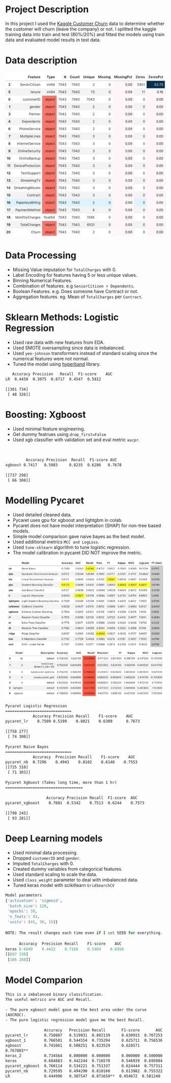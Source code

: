 # Project Description
In this project I used the [Kaggle Customer Churn](https://www.kaggle.com/blastchar/telco-customer-churn)
data to determine whether the customer will churn (leave the company) or not.
I splitted the kaggle training data into train and test (80%/20%) and fitted
the models using train data and evaluated model results in test data.

# Data description
![](images/data_describe.png)


# Data Processing
- Missing Value imputation for `TotalCharges` with 0.
- Label Encoding for features having 5 or less unique values.
- Binning Numerical Features.
- Combination of features. e.g `SeniorCitizen + Dependents`.
- Boolean Features. e.g. Does someone have Contract or not.
- Aggregation features. eg. Mean of `TotalCharges` per `Contract`.


# Sklearn Methods: Logistic Regression
- Used raw data with new features from EDA.
- Used SMOTE oversampling since data is imbalanced.
- Used `yeo-johnson` transformers instead of standard scaling since the numerical features were not normal.
- Tuned the model using [hyperband](https://github.com/thuijskens/scikit-hyperband) library.


```
   Accuracy	Precision	Recall	F1-score	AUC
LR	0.4450	0.3075	0.8717	0.4547	0.5812

[[301 734]
 [ 48 326]]
```

# Boosting: Xgboost
- Used minimal feature engineering.
- Get dummy featrues using `drop_first=False`
- Used xgb classifier with validation set and eval metric `aucpr`.

```


         Accuracy Precision  Recall  F1-score AUC
xgboost	0.7417   0.5083     0.8235  0.6286   0.7678

[[737 298]
 [ 66 308]]
```

# Modelling Pycaret
- Used detailed cleaned data.
- Pycaret uses gpu for xgboost and lightgbm in colab.
- Pycaret does not have model interpretation (SHAP) for non-tree based models.
- Simple model comparison gave naive bayes as the best model.
- Used additional metrics `MCC and LogLoss`.
- Used `tune-sklearn` algorithm to tune logistic regression.
- The model calibration in pycaret DID NOT improve the metric.

![](images/pycaret_compare_models.png)
![](images/pycaret_lr.png)


```
Pycaret Logistic Regression
=============================
            Accuracy Precision Recall    F1-score    AUC
pycaret_lr    0.7509 0.5199    0.8021    0.6309      0.7673

[[758 277]
 [ 74 300]]

Pycaret Naive Bayes
=============================
            Accuracy  Precision Recall    F1-score    AUC
pycaret_nb  0.7296    0.4943    0.8102    0.6140    0.7553
[[725 310]
 [ 71 303]]

Pycaret Xgboost (Takes long time, more than 1 hr)
==================================

                  Accuracy Precision Recall  F1-score  AUC
pycaret_xgboost    0.7601  0.5342    0.7513  0.6244    0.7573

[[790 245]
 [ 93 281]]
```

# Deep Learning models
- Used minimal data processing.
- Dropped `customerID` and `gender`.
- Imputed `TotalCharges` with 0.
- Created dummy variables from categorical features.
- Used standard scaling to scale the data.
- Used `class_weight` parameter to deal with imbalanced data.
- Tuned keras model with scikitlearn `GridSearchCV`


```python
Model parameters
{'activation': 'sigmoid',
 'batch_size': 128,
 'epochs': 30,
 'n_feats': 43,
 'units': (45, 30, 15)}

NOTE: The result changes each time even if I set SEED for everything.

      Accuracy  Precision Recall    F1-score    AUC
keras 0.6849    0.4422    0.7166    0.5469    0.6950
[[697 338]
 [106 268]]

```

# Model Comparion

```
This is a imbalanced binary classification.
The useful metrics are AUC and Recall.

- The pure xgboost model gave me the best area under the curve (AUCROC).
- The pure logistic regression model gave me the best Recall.

                 Accuracy   Precision Recall       F1-score       AUC
pycaret_lr       0.750887   0.519931  0.802139     0.630915  0.767253
xgboost_1        0.766501   0.544554  0.735294     0.625711  0.756536
xgboost          0.741661   0.508251  0.823529     0.628571  0.767803**
keras_2          0.734564   0.000000  0.000000     0.000000  0.500000
keras            0.684883   0.442244  0.716578     0.546939  0.695004
pycaret_xgboost  0.760114   0.534221  0.751337     0.624444  0.757311
pycaret_nb       0.729595   0.494290  0.810160     0.613982  0.755322
LR               0.444996   0.307547  0.871658**  0.454672  0.581240
```
